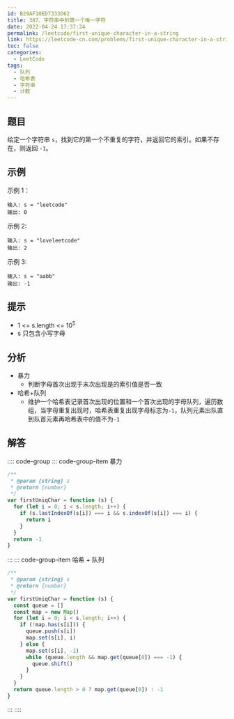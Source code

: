 ```yaml
---
id: B29AF10ED7333D62
title: 387、字符串中的第一个唯一字符
date: 2022-04-24 17:37:24
permalink: /leetcode/first-unique-character-in-a-string
link: https://leetcode-cn.com/problems/first-unique-character-in-a-string
toc: false
categories:
  - LeetCode
tags:
  - 队列
  - 哈希表
  - 字符串
  - 计数
---
```


<Level type='easy'/>

## 题目

给定一个字符串 `s`，找到它的第一个不重复的字符，并返回它的索引。如果不存在，则返回 `-1`。

## 示例

示例 1：

```text
输入: s = "leetcode"
输出: 0
```

示例 2:

```text
输入: s = "loveleetcode"
输出: 2
```

示例 3:

```text
输入: s = "aabb"
输出: -1
```

## 提示

- 1 <= s.length <= 10<sup>5</sup>
- s 只包含小写字母

## 分析

- 暴力
  - 判断字母首次出现于末次出现是的索引值是否一致
- 哈希+队列
  - 维护一个哈希表记录首次出现的位置和一个首次出现的字母队列，遍历数组，当字母重复出现时，哈希表重复出现字母标志为`-1`，队列元素出队直到队首元素再哈希表中的值不为`-1`

## 解答

:::: code-group
::: code-group-item 暴力

```javascript
/**
 * @param {string} s
 * @return {number}
 */
var firstUniqChar = function (s) {
  for (let i = 0; i < s.length; i++) {
    if (s.lastIndexOf(s[i]) === i && s.indexOf(s[i]) === i) {
      return i
    }
  }
  return -1
}
```

:::
::: code-group-item 哈希 + 队列

```javascript
/**
 * @param {string} s
 * @return {number}
 */
var firstUniqChar = function (s) {
  const queue = []
  const map = new Map()
  for (let i = 0; i < s.length; i++) {
    if (!map.has(s[i])) {
      queue.push(s[i])
      map.set(s[i], i)
    } else {
      map.set(s[i], -1)
      while (queue.length && map.get(queue[0]) === -1) {
        queue.shift()
      }
    }
  }
  return queue.length > 0 ? map.get(queue[0]) : -1
}
```

:::
::::
